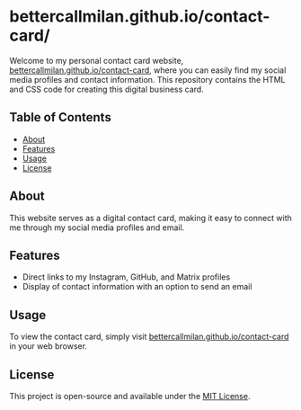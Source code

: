 # bettercallmilan.github.io/contact-card/

Welcome to my personal contact card website, [bettercallmilan.github.io/contact-card](https://bettercallmilan.github.io/contact-card), where you can easily find my social media profiles and contact information. This repository contains the HTML and CSS code for creating this digital business card.

## Table of Contents
- [About](#about)
- [Features](#features)
- [Usage](#usage)
- [License](#license)

## About
This website serves as a digital contact card, making it easy to connect with me through my social media profiles and email.

## Features
- Direct links to my Instagram, GitHub, and Matrix profiles
- Display of contact information with an option to send an email

## Usage
To view the contact card, simply visit [bettercallmilan.github.io/contact-card](https://bettercallmilan.github.io/contact-card) in your web browser.

## License
This project is open-source and available under the [MIT License](LICENSE).

